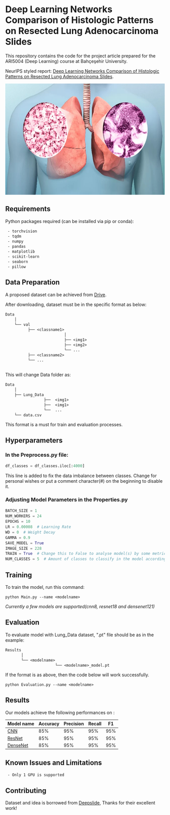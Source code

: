 
# Deep Learning Networks Comparison of Histologic Patterns on Resected Lung Adenocarcinoma Slides

This repository contains the code for the project article prepared for the ARI5004 (Deep Learning) course at Bahçeşehir University. 

NeurIPS styled report: [Deep Learning Networks Comparison of Histologic Patterns on Resected Lung
Adenocarcinoma Slides](https://drive.google.com/file/d/1fs-4PK2iSX_sbzeuIlnXxy6YzBW0D-fZ/view?usp=sharing).

<p align="center">
<img src="etc/lung-cancer.jpg" height=350>
</p>

## Requirements

Python packages required (can be installed via pip or conda):

``` 
 - torchvision
 - tqdm
 - numpy
 - pandas
 - matplotlib
 - scikit-learn
 - seaborn
 - pillow
```

## Data Preparation

A proposed dataset can be achieved from [Drive](https://drive.google.com/file/d/1Q2SaakGyjvc5FaaaBisKaBBGwh0J5z0X/view?usp=sharing).

After downloading, dataset must be in the specific format as below:

```
Data
    │
    └── val
          ├── <classname1>
                          │ 
                          ├── <img1>
                          ├── <img2>
                          └── ...
          ├── <classname2>  
          └── ...    
      
```
This will change Data folder as:
```
Data
    │
    ├── Lung_Data
                 ├──  <img1>
                 ├──  <img1>
                 └──  ...
    └── data.csv
```
This format is a must for train and evaluation processes.

## Hyperparameters

### In the Preprocess.py file:
``` python
df_classes = df_classes.iloc[:4000]
```
This line is added to fix the data imbalance between classes. 
Change for personal wishes or put a comment character(#) on the beginning to disable it.

### Adjusting Model Parameters in the Properties.py

```python
BATCH_SIZE = 1
NUM_WORKERS = 24
EPOCHS = 10
LR = 0.00008  # Learning Rate
WD = 0  # Weight Decay
GAMMA = 0.9
SAVE_MODEL = True
IMAGE_SIZE = 228
TRAIN = True  # Change this to False to analyse model(s) by some metrics
NUM_CLASSES = 5  # Amount of classes to classify in the model according to the dataset
```

## Training

To train the model, run this command:

```train
python Main.py --name <modelname>
```
*Currently a few models are supported(cnn8, resnet18 and densenet121)*

## Evaluation

To evaluate model with Lung_Data dataset, ".pt" file should be as in the example:

```results
Results
       │
       └── <modelname>
                      └── <modelname>_model.pt
```
If the format is as above, then the code below will work successfully.

```eval
python Evaluation.py --name <modelname>
```

## Results

Our models achieve the following performances on :


| Model name                                                                                     | Accuracy | Precision | Recall | F1  |
|------------------------------------------------------------------------------------------------|----------|-----------|--------|-----|
| [CNN](https://drive.google.com/file/d/1nAc6Fbh0K4zq_njjYAkpSzHu4jhqq2xr/view?usp=sharing)      | 85%      | 95%       | 95%    | 95% |
| [ResNet](https://drive.google.com/file/d/1jktw8YApfWIJEpR-E45mdfThctAEr6si/view?usp=sharing)   | 85%      | 95%       | 95%    | 95% |
| [DenseNet](https://drive.google.com/file/d/1752e-nGk6Q6zinhugwBh6Ecf2rLB0aDG/view?usp=sharing) | 85%      | 95%       | 95%    | 95% |


## Known Issues and Limitations

```
 - Only 1 GPU is supported
```

## Contributing

Dataset and idea is borrowed from [Deepslide](https://github.com/BMIRDS/deepslide), Thanks for their excellent work!
